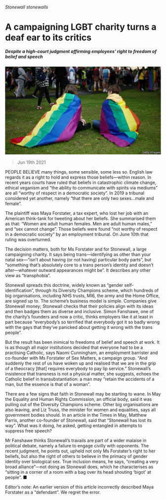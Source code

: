 ###### Stonewall stonewalls

# A campaigning LGBT charity turns a deaf ear to its critics 

##### Despite a high-court judgment affirming employees’ right to freedom of belief and speech 

![image](images/20210619_brp505.jpg) 

> Jun 19th 2021 

PEOPLE BELIEVE many things, some sensible, some less so. English law regards it as a right to hold and express those beliefs—within reason. In recent years courts have ruled that beliefs in catastrophic climate change, ethical veganism and “the ability to communicate with spirits via mediums” are all “worthy of respect in a democratic society”. In 2019 a tribunal considered yet another, namely “that there are only two sexes…male and female”.

The plaintiff was Maya Forstater, a tax expert, who lost her job with an American think-tank for tweeting about her beliefs. She summarised them as that: “Women are adult human females. Men are adult human males,” and “sex cannot change”. Those beliefs were found “not worthy of respect in a democratic society” by an employment tribunal. On June 10th that ruling was overturned.


The decision matters, both for Ms Forstater and for Stonewall, a large campaigning charity. It says being trans—identifying as other than your natal sex—“isn’t about having (or not having) particular body parts”, but “something that’s absolutely core to a trans person’s identity and doesn’t alter—whatever outward appearances might be”. It describes any other view as “transphobia”.

Stonewall spreads this doctrine, widely known as “gender self-identification”, through its Diversity Champions scheme, which hundreds of big organisations, including NHS trusts, MI6, the army and the Home Office, are signed up to. The scheme’s business model is simple. Companies give Stonewall money; Stonewall checks that their policies align with its ideas and then badges them as diverse and inclusive. Simon Fanshawe, one of the charity’s founders and now a critic, thinks employers like it at least in part because “everybody’s so terrified that everybody got it so badly wrong with the gays that they’ve panicked about getting it wrong with the trans people”.

But the result has been inimical to freedoms of belief and speech at work. It is as though all major institutions decided that everyone had to be a practising Catholic, says Naomi Cunningham, an employment barrister and co-founder with Ms Forstater of Sex Matters, a campaign group. “And suddenly the rest of us have woken up and realised that we are in the grip of a theocracy [that] requires everybody to pay lip service.” Stonewall’s insistence that transness is not a physical matter, she suggests, echoes the Catholic belief in transubstantiation: a man may “retain the accidents of a man, but the essence is that of a woman”.

There are a few signs that faith in Stonewall may be starting to wane. In May the Equality and Human Rights Commission, an official body, said it was pulling out of the Diversity Champions scheme. Other big organisations are also leaving, and Liz Truss, the minister for women and equalities, says all government bodies should. In an article in the Times in May, Matthew Parris, another co-founder of Stonewall, said that “Stonewall has lost its way”. What was it doing, he asked, getting entangled in attempts to suppress free speech?

Mr Fanshawe thinks Stonewall’s travails are part of a wider malaise in political debate, namely a failure to engage civilly with opponents. The recent judgment, he points out, upheld not only Ms Forstater’s right to her beliefs, but also the right of others to believe in the primacy of gender identity over biological sex. True inclusion means, he says, “creating a very broad alliance”—not doing as Stonewall does, which he characterises as “sitting in a corner of a room with a bag over its head shouting ‘bigot’ at people”. ■

Editor’s note: An earlier version of this article incorrectly described Maya Forstater as a “defendant”. We regret the error.

